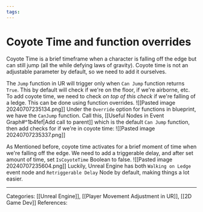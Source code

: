 ```yaml
---
tags:
---
```

# Coyote Time and function overrides
Coyote Time is a brief timeframe when a character is falling off the edge but can still jump (all the while defying laws of gravity). Coyote time is not an adjustable parameter by default, so we need to add it ourselves.

The `Jump` function in UR will trigger only when `Can Jump` function returns `True`. This by default will check if we're on the floor, if we're airborne, etc. To add coyote time, we need to check _on top of this check_ if we're falling of a ledge. This can be done using function overrides.
![[Pasted image 20240707235134.png]]
Under the `Override` option for functions in blueprint, we have the `CanJump` function. Call this, [[Useful Nodes in Event Graph#^1b4fef|Add call to parent]] which is the default `Can Jump` function, then add checks for if we're in coyote time:
![[Pasted image 20240707235337.png]]

As Mentioned before, coyote time activates for a brief moment of time when we're falling off the edge. We need to add a triggerable delay, and after set amount of time, set `IsCoyoteTime` Boolean to false.
![[Pasted image 20240707235604.png]]
Luckily, Unreal Engine has both `Walking on Ledge` event node and `Retriggerable Delay` Node by default, making things a lot easier.



---
Categories: [[Unreal Engine]], [[Player Movement Adjustment in UR]], [[2D Game Dev]]
References:
